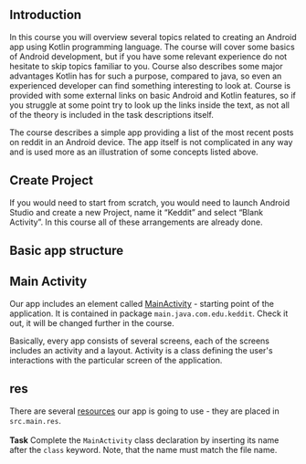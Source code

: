Introduction
------------

In this course you will overview several topics related to creating an Android app using Kotlin programming language. The course will cover some basics of Android development, but if you have some relevant experience do not hesitate to skip topics familiar to you. Course also describes some major advantages Kotlin has for such a purpose, compared to java, so even an experienced developer can find something interesting to look at. Course is provided with some external links on basic Android and Kotlin features, so if you struggle at some point try to look up the links inside the text, as not all of the theory is included in the task descriptions itself.

The course describes a simple app providing a list of the most recent posts on reddit in an Android device. The app itself is not complicated in any way and is used more as an illustration of some concepts listed above.

Create Project
--------------

If you would need to start from scratch, you would need to launch Android Studio and create a new Project, name it “Keddit” and select “Blank Activity”. In this course all of these arrangements are already done.

Basic app structure
-------------------

Main Activity
-------------

Our app includes an element called [MainActivity](https://developer.android.com/guide/components/activities/intro-activities) - starting point of the application. It is contained in package `main.java.com.edu.keddit`. Check it out, it will be changed further in the course.

Basically, every app consists of several screens, each of the screens includes an activity and a layout. Activity is a class defining the user's interactions with the particular screen of the application.

res
---

There are several [resources](https://developer.android.com/guide/topics/resources/providing-resources) our app is going to use - they are placed in `src.main.res`.
\
\
**Task**
Complete the `MainActivity` class declaration by inserting its name after the `class` keyword. Note, that the name must match the file name.
